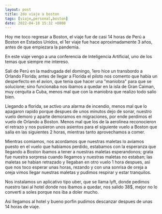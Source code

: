 ```yaml
---
layout: post
title: 2do viaje a boston
tags: [viaje,personal,boston]
date: 2022-04-18 15:32 +0800
---
```


Hoy me toco regresar a Boston, el viaje fue de casi 14 horas de Perú a Boston en Estados Unidos, el 1er viaje fue hace aproximadamente 3 años, antes de que empiezara la pandemia.

En este viaje vengo a una conferencia de Inteligencia Artificial, uno de los temas que siempre me intereso.

Sali de Perú en la madrugada del domingo, 1ero hice un transbordo a Orlando Florida; antes de llegar a Florida el piloto nos comento que habia un desperfecto en el avion, que tenia que hacer una "maniobra" para que se solucione; sino funcionaba nos ibamos a quedar en la isla de Gran Caiman, muy cerquita a Cuba, menos mal que con la maniobra que realizo todo salio bien.

Llegando a florida, se activo una alarma de incendio, menos mal que lo apagaron rapido porque despues de unos minutos dejo de sonar, nuestro vuelo demoro y aparte demoramos en migraciones, por ende perdimos el vuelo de Orlando a Boston. Menos mal que los de la aerolinea reconocieron el retrazo y nos pusieron unos asientos para el siguiente vuelo a Boston que salia en las siguientes 2 horas, mientras tanto aprovechamos a comer.

Mientras comiamos, nos acordamos que nuestras maletas lo aviamos puesto en el vuelo que habiamos perdido, estabamos con la esperanza que llegando a Boston ibamos a tener a nuestras maletas esperandonos; grata fue nuestra sorpresa cuando llegamos y nuestras maletas no estaban; las maletas se habian retrazado y llegaban en otro vuelo 1 hora despues, asi que nos toco esperar unas horas, rezando y con una sonrisa de oreja a oreja vimos llegar nuestras maletas y pudimos respirar y estar tranquilos.

Nos instalamos un aplicativo tipo uber, que se llama lyft, donde pedimos nuestro taxi al hotel donde nos ibamos a quedar, nos salido 38$, mejor no lo converti a soles porque nos iba a doler mucho.

Asi llegamos al hotel y bueno porfin pudimos descanzar despues de unas 14 horas de viaje.
 
